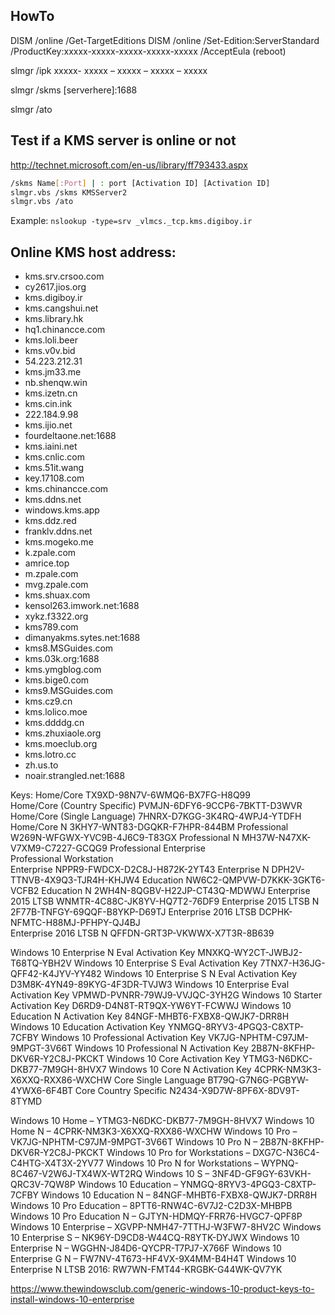 ## HowTo

DISM /online /Get-TargetEditions
DISM /online /Set-Edition:ServerStandard /ProductKey:xxxxx-xxxxx-xxxxx-xxxxx-xxxxx /AcceptEula
(reboot)

slmgr /ipk ххххх- ххххх – ххххх – ххххх – ххххх

slmgr /skms [serverhere]:1688

slmgr /ato


Test if a KMS server is online or not
-------

http://technet.microsoft.com/en-us/library/ff793433.aspx


```bash
/skms Name[:Port] | : port [Activation ID] [Activation ID] 
slmgr.vbs /skms KMSServer2
slmgr.vbs /ato
```

Example:
`nslookup -type=srv _vlmcs._tcp.kms.digiboy.ir`



Online KMS host address:
--------
* kms.srv.crsoo.com
* cy2617.jios.org
* kms.digiboy.ir
* kms.cangshui.net
* kms.library.hk
* hq1.chinancce.com
* kms.loli.beer
* kms.v0v.bid
* 54.223.212.31
* kms.jm33.me
* nb.shenqw.win
* kms.izetn.cn
* kms.cin.ink
* 222.184.9.98
* kms.ijio.net
* fourdeltaone.net:1688
* kms.iaini.net
* kms.cnlic.com
* kms.51it.wang
* key.17108.com
* kms.chinancce.com
* kms.ddns.net
* windows.kms.app
* kms.ddz.red
* franklv.ddns.net
* kms.mogeko.me
* k.zpale.com
* amrice.top
* m.zpale.com
* mvg.zpale.com
* kms.shuax.com
* kensol263.imwork.net:1688
* xykz.f3322.org
* kms789.com
* dimanyakms.sytes.net:1688
* kms8.MSGuides.com
* kms.03k.org:1688
* kms.ymgblog.com
* kms.bige0.com
* kms9.MSGuides.com
* kms.cz9.cn
* kms.lolico.moe
* kms.ddddg.cn
* kms.zhuxiaole.org
* kms.moeclub.org
* kms.lotro.cc
* zh.us.to
* noair.strangled.net:1688

Keys:
Home/Core                            TX9XD-98N7V-6WMQ6-BX7FG-H8Q99        
Home/Core (Country Specific)         PVMJN-6DFY6-9CCP6-7BKTT-D3WVR  
Home/Core (Single Language)          7HNRX-D7KGG-3K4RQ-4WPJ4-YTDFH  
Home/Core N                          3KHY7-WNT83-DGQKR-F7HPR-844BM 
Professional                         W269N-WFGWX-YVC9B-4J6C9-T83GX 
Professional N                       MH37W-N47XK-V7XM9-C7227-GCQG9
Professional Enterprise				 
Professional Workstation			 
Enterprise                           NPPR9-FWDCX-D2C8J-H872K-2YT43 
Enterprise N                         DPH2V-TTNVB-4X9Q3-TJR4H-KHJW4 
Education                            NW6C2-QMPVW-D7KKK-3GKT6-VCFB2 
Education N                          2WH4N-8QGBV-H22JP-CT43Q-MDWWJ 
Enterprise 2015 LTSB                 WNMTR-4C88C-JK8YV-HQ7T2-76DF9
Enterprise 2015 LTSB N               2F77B-TNFGY-69QQF-B8YKP-D69TJ 
Enterprise 2016 LTSB                 DCPHK-NFMTC-H88MJ-PFHPY-QJ4BJ  
Enterprise 2016 LTSB N               QFFDN-GRT3P-VKWWX-X7T3R-8B639


  
Windows 10 Enterprise N Eval Activation Key 	MNXKQ-WY2CT-JWBJ2-T68TQ-YBH2V
Windows 10 Enterprise S Eval Activation Key 	7TNX7-H36JG-QFF42-K4JYV-YY482
Windows 10 Enterprise S N Eval Activation Key 	D3M8K-4YN49-89KYG-4F3DR-TVJW3
Windows 10 Enterprise Eval Activation Key 	VPMWD-PVNRR-79WJ9-VVJQC-3YH2G
Windows 10 Starter Activation Key 	D6RD9-D4N8T-RT9QX-YW6YT-FCWWJ
Windows 10 Education N Activation Key 	84NGF-MHBT6-FXBX8-QWJK7-DRR8H
Windows 10 Education Activation Key 	YNMGQ-8RYV3-4PGQ3-C8XTP-7CFBY
Windows 10 Professional Activation Key 	VK7JG-NPHTM-C97JM-9MPGT-3V66T
Windows 10 Professional N Activation Key 	2B87N-8KFHP-DKV6R-Y2C8J-PKCKT
Windows 10 Core Activation Key 	YTMG3-N6DKC-DKB77-7M9GH-8HVX7
Windows 10 Core N Activation Key 	4CPRK-NM3K3-X6XXQ-RXX86-WXCHW
Core Single Language 	BT79Q-G7N6G-PGBYW-4YWX6-6F4BT
Core Country Specific 	N2434-X9D7W-8PF6X-8DV9T-8TYMD


Windows 10 Home – YTMG3-N6DKC-DKB77-7M9GH-8HVX7
Windows 10 Home N – 4CPRK-NM3K3-X6XXQ-RXX86-WXCHW
Windows 10 Pro – VK7JG-NPHTM-C97JM-9MPGT-3V66T
Windows 10 Pro N – 2B87N-8KFHP-DKV6R-Y2C8J-PKCKT
Windows 10 Pro for Workstations – DXG7C-N36C4-C4HTG-X4T3X-2YV77
Windows 10 Pro N for Workstations – WYPNQ-8C467-V2W6J-TX4WX-WT2RQ
Windows 10 S – 3NF4D-GF9GY-63VKH-QRC3V-7QW8P
Windows 10 Education – YNMGQ-8RYV3-4PGQ3-C8XTP-7CFBY
Windows 10 Education N – 84NGF-MHBT6-FXBX8-QWJK7-DRR8H
Windows 10 Pro Education – 8PTT6-RNW4C-6V7J2-C2D3X-MHBPB
Windows 10 Pro Education N – GJTYN-HDMQY-FRR76-HVGC7-QPF8P
Windows 10 Enterprise – XGVPP-NMH47-7TTHJ-W3FW7-8HV2C
Windows 10 Enterprise S – NK96Y-D9CD8-W44CQ-R8YTK-DYJWX
Windows 10 Enterprise N – WGGHN-J84D6-QYCPR-T7PJ7-X766F
Windows 10 Enterprise G N – FW7NV-4T673-HF4VX-9X4MM-B4H4T
Windows 10 Enterprise N LTSB 2016: RW7WN-FMT44-KRGBK-G44WK-QV7YK

https://www.thewindowsclub.com/generic-windows-10-product-keys-to-install-windows-10-enterprise
